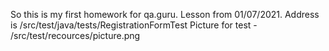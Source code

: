 So this is my first homework for qa.guru. 
Lesson from 01/07/2021.
Address is /src/test/java/tests/RegistrationFormTest
Picture for test - /src/test/recources/picture.png
